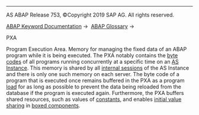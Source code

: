   

* * *

AS ABAP Release 753, ©Copyright 2019 SAP AG. All rights reserved.

[ABAP Keyword Documentation](javascript:call_link\('abenabap.htm'\)) →  [ABAP Glossary](javascript:call_link\('abenabap_glossary.htm'\)) → 

PXA

Program Execution Area. Memory for managing the fixed data of an ABAP program while it is being executed. The PXA notably contains the [byte codes](javascript:call_link\('abenbytecode_glosry.htm'\) "Glossary Entry") of all programs running concurrently at a specific time on an [AS Instance](javascript:call_link\('abenapplication_server_glosry.htm'\) "Glossary Entry"). This memory is shared by all [internal sessions](javascript:call_link\('abeninternal_session_glosry.htm'\) "Glossary Entry") of the AS Instance and there is only one such memory on each server. The byte code of a program that is executed once remains buffered in the PXA as a program [load](javascript:call_link\('abenload_glosry.htm'\) "Glossary Entry") for as long as possible to prevent the data being reloaded from the database if the program is executed again. Furthermore, the PXA buffers shared resources, such as values of [constants](javascript:call_link\('abenconstant_glosry.htm'\) "Glossary Entry"), and enables [initial value sharing](javascript:call_link\('abenconstant_glosry.htm'\) "Glossary Entry") in [boxed components](javascript:call_link\('abenconstant_glosry.htm'\) "Glossary Entry").